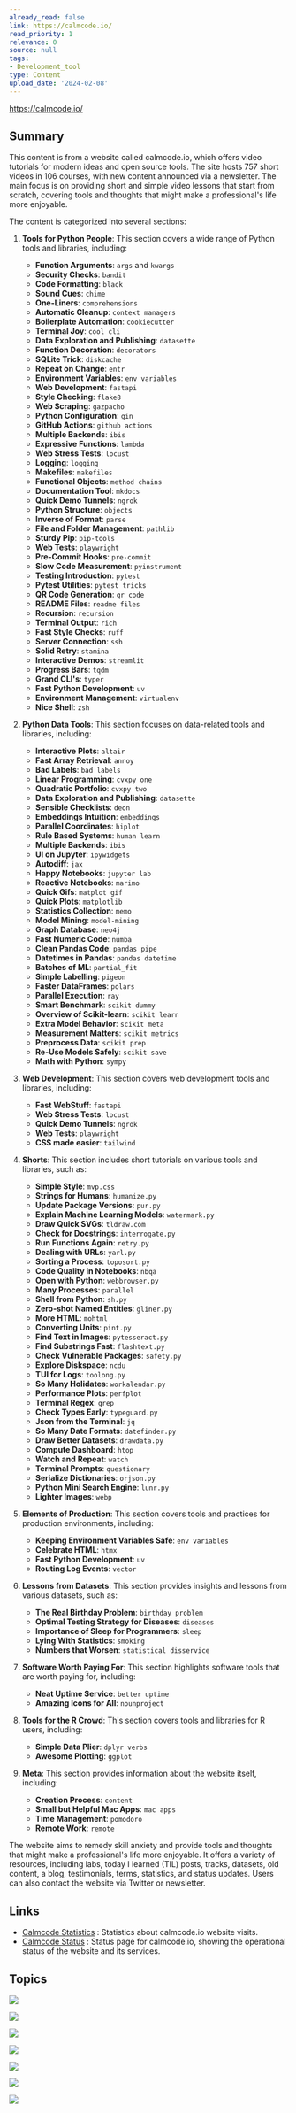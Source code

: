 ```yaml
---
already_read: false
link: https://calmcode.io/
read_priority: 1
relevance: 0
source: null
tags:
- Development_tool
type: Content
upload_date: '2024-02-08'
---
```


https://calmcode.io/
## Summary

This content is from a website called calmcode.io, which offers video tutorials for modern ideas and open source tools. The site hosts 757 short videos in 106 courses, with new content announced via a newsletter. The main focus is on providing short and simple video lessons that start from scratch, covering tools and thoughts that might make a professional's life more enjoyable.

The content is categorized into several sections:

1. **Tools for Python People**: This section covers a wide range of Python tools and libraries, including:
   - **Function Arguments**: `args` and `kwargs`
   - **Security Checks**: `bandit`
   - **Code Formatting**: `black`
   - **Sound Cues**: `chime`
   - **One-Liners**: `comprehensions`
   - **Automatic Cleanup**: `context managers`
   - **Boilerplate Automation**: `cookiecutter`
   - **Terminal Joy**: `cool cli`
   - **Data Exploration and Publishing**: `datasette`
   - **Function Decoration**: `decorators`
   - **SQLite Trick**: `diskcache`
   - **Repeat on Change**: `entr`
   - **Environment Variables**: `env variables`
   - **Web Development**: `fastapi`
   - **Style Checking**: `flake8`
   - **Web Scraping**: `gazpacho`
   - **Python Configuration**: `gin`
   - **GitHub Actions**: `github actions`
   - **Multiple Backends**: `ibis`
   - **Expressive Functions**: `lambda`
   - **Web Stress Tests**: `locust`
   - **Logging**: `logging`
   - **Makefiles**: `makefiles`
   - **Functional Objects**: `method chains`
   - **Documentation Tool**: `mkdocs`
   - **Quick Demo Tunnels**: `ngrok`
   - **Python Structure**: `objects`
   - **Inverse of Format**: `parse`
   - **File and Folder Management**: `pathlib`
   - **Sturdy Pip**: `pip-tools`
   - **Web Tests**: `playwright`
   - **Pre-Commit Hooks**: `pre-commit`
   - **Slow Code Measurement**: `pyinstrument`
   - **Testing Introduction**: `pytest`
   - **Pytest Utilities**: `pytest tricks`
   - **QR Code Generation**: `qr code`
   - **README Files**: `readme files`
   - **Recursion**: `recursion`
   - **Terminal Output**: `rich`
   - **Fast Style Checks**: `ruff`
   - **Server Connection**: `ssh`
   - **Solid Retry**: `stamina`
   - **Interactive Demos**: `streamlit`
   - **Progress Bars**: `tqdm`
   - **Grand CLI's**: `typer`
   - **Fast Python Development**: `uv`
   - **Environment Management**: `virtualenv`
   - **Nice Shell**: `zsh`

2. **Python Data Tools**: This section focuses on data-related tools and libraries, including:
   - **Interactive Plots**: `altair`
   - **Fast Array Retrieval**: `annoy`
   - **Bad Labels**: `bad labels`
   - **Linear Programming**: `cvxpy one`
   - **Quadratic Portfolio**: `cvxpy two`
   - **Data Exploration and Publishing**: `datasette`
   - **Sensible Checklists**: `deon`
   - **Embeddings Intuition**: `embeddings`
   - **Parallel Coordinates**: `hiplot`
   - **Rule Based Systems**: `human learn`
   - **Multiple Backends**: `ibis`
   - **UI on Jupyter**: `ipywidgets`
   - **Autodiff**: `jax`
   - **Happy Notebooks**: `jupyter lab`
   - **Reactive Notebooks**: `marimo`
   - **Quick Gifs**: `matplot gif`
   - **Quick Plots**: `matplotlib`
   - **Statistics Collection**: `memo`
   - **Model Mining**: `model-mining`
   - **Graph Database**: `neo4j`
   - **Fast Numeric Code**: `numba`
   - **Clean Pandas Code**: `pandas pipe`
   - **Datetimes in Pandas**: `pandas datetime`
   - **Batches of ML**: `partial_fit`
   - **Simple Labelling**: `pigeon`
   - **Faster DataFrames**: `polars`
   - **Parallel Execution**: `ray`
   - **Smart Benchmark**: `scikit dummy`
   - **Overview of Scikit-learn**: `scikit learn`
   - **Extra Model Behavior**: `scikit meta`
   - **Measurement Matters**: `scikit metrics`
   - **Preprocess Data**: `scikit prep`
   - **Re-Use Models Safely**: `scikit save`
   - **Math with Python**: `sympy`

3. **Web Development**: This section covers web development tools and libraries, including:
   - **Fast WebStuff**: `fastapi`
   - **Web Stress Tests**: `locust`
   - **Quick Demo Tunnels**: `ngrok`
   - **Web Tests**: `playwright`
   - **CSS made easier**: `tailwind`

4. **Shorts**: This section includes short tutorials on various tools and libraries, such as:
   - **Simple Style**: `mvp.css`
   - **Strings for Humans**: `humanize.py`
   - **Update Package Versions**: `pur.py`
   - **Explain Machine Learning Models**: `watermark.py`
   - **Draw Quick SVGs**: `tldraw.com`
   - **Check for Docstrings**: `interrogate.py`
   - **Run Functions Again**: `retry.py`
   - **Dealing with URLs**: `yarl.py`
   - **Sorting a Process**: `toposort.py`
   - **Code Quality in Notebooks**: `nbqa`
   - **Open with Python**: `webbrowser.py`
   - **Many Processes**: `parallel`
   - **Shell from Python**: `sh.py`
   - **Zero-shot Named Entities**: `gliner.py`
   - **More HTML**: `mohtml`
   - **Converting Units**: `pint.py`
   - **Find Text in Images**: `pytesseract.py`
   - **Find Substrings Fast**: `flashtext.py`
   - **Check Vulnerable Packages**: `safety.py`
   - **Explore Diskspace**: `ncdu`
   - **TUI for Logs**: `toolong.py`
   - **So Many Holidates**: `workalendar.py`
   - **Performance Plots**: `perfplot`
   - **Terminal Regex**: `grep`
   - **Check Types Early**: `typeguard.py`
   - **Json from the Terminal**: `jq`
   - **So Many Date Formats**: `datefinder.py`
   - **Draw Better Datasets**: `drawdata.py`
   - **Compute Dashboard**: `htop`
   - **Watch and Repeat**: `watch`
   - **Terminal Prompts**: `questionary`
   - **Serialize Dictionaries**: `orjson.py`
   - **Python Mini Search Engine**: `lunr.py`
   - **Lighter Images**: `webp`

5. **Elements of Production**: This section covers tools and practices for production environments, including:
   - **Keeping Environment Variables Safe**: `env variables`
   - **Celebrate HTML**: `htmx`
   - **Fast Python Development**: `uv`
   - **Routing Log Events**: `vector`

6. **Lessons from Datasets**: This section provides insights and lessons from various datasets, such as:
   - **The Real Birthday Problem**: `birthday problem`
   - **Optimal Testing Strategy for Diseases**: `diseases`
   - **Importance of Sleep for Programmers**: `sleep`
   - **Lying With Statistics**: `smoking`
   - **Numbers that Worsen**: `statistical disservice`

7. **Software Worth Paying For**: This section highlights software tools that are worth paying for, including:
   - **Neat Uptime Service**: `better uptime`
   - **Amazing Icons for All**: `nounproject`

8. **Tools for the R Crowd**: This section covers tools and libraries for R users, including:
   - **Simple Data Plier**: `dplyr verbs`
   - **Awesome Plotting**: `ggplot`

9. **Meta**: This section provides information about the website itself, including:
   - **Creation Process**: `content`
   - **Small but Helpful Mac Apps**: `mac apps`
   - **Time Management**: `pomodoro`
   - **Remote Work**: `remote`

The website aims to remedy skill anxiety and provide tools and thoughts that might make a professional's life more enjoyable. It offers a variety of resources, including labs, today I learned (TIL) posts, tracks, datasets, old content, a blog, testimonials, terms, statistics, and status updates. Users can also contact the website via Twitter or newsletter.
## Links

- [Calmcode Statistics](https://plausible.io/calmcode.io) : Statistics about calmcode.io website visits.
- [Calmcode Status](https://status.calmcode.io) : Status page for calmcode.io, showing the operational status of the website and its services.

## Topics

![](topics/Library/Altair)

![](topics/Library/all%20Ance)

![](topics/Library/Ibis)

![](topics/Library/Ray)

![](topics/Library/Scikit%20learn)

![](topics/Library/Sympy)

![](topics/Library/Polars)